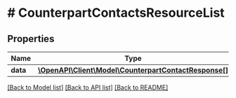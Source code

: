 # # CounterpartContactsResourceList

## Properties

Name | Type | Description | Notes
------------ | ------------- | ------------- | -------------
**data** | [**\OpenAPI\Client\Model\CounterpartContactResponse[]**](CounterpartContactResponse.md) |  |

[[Back to Model list]](../../README.md#models) [[Back to API list]](../../README.md#endpoints) [[Back to README]](../../README.md)
